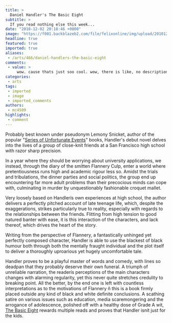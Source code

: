 ```yaml
---
title: >
  Daniel Handler's The Basic Eight
subtitle: >
  If you read nothing else this week...
date: "2010-12-02 20:18:46 +0000"
image: "https://f001.backblazeb2.com/file/felixonline/img/upload/201012022015-ac1507-basic8.jpg"
headline: true
featured: true
imported: true
aliases:
 - /arts/466/daniel-handlers-the-basic-eight
comments:
 - value: >
     wow. cause thats just soo cool. wow, there is like, no description at ALL. so glad i came to this ghetto place for information on this book. never gonna come here again. THANKS FOR NOTHING!,LOL. Best comment EVER
categories:
 - arts
tags:
 - imported
 - image
 - imported_comments
authors:
 - mc4509
highlights:
 - comment
---
```


Probably best known under pseudonym Lemony Snicket, author of the popular "[Series of Unfortunate Events](http://en.wikipedia.org/wiki/A_Series_of_Unfortunate_Events)" books, Handler's debut novel delves into the lives of a group of close-knit friends at a San Francisco high school with razor sharp precision.

In a year where they should be worrying about university applications, we instead, through the diary of the smitten Flannery Culp, enter a world where pretentiousness runs high and academic rigour less so. Amidst the trials and tribulations, the dinner parties and social politics, the group end up encountering far more adult problems than their precocious minds can cope with, culminating in murder by unquestionably fashionable croquet mallet.

Very loosely based on Handlerís own experiences at high school, the author delivers a perfectly pitched account of late teenage life, which, despite the exaggerations, strikes particularly true to reality, especially with regards to the relationships between the friends. Flitting from high tension to good natured banter with ease, it is this interaction of the characters, and lack thereof, which drives the heart of the story.

Writing from the perspective of Flannery, a fantastically unhinged yet perfectly composed character, Handler is able to use the blackest of black humour both through both the mentally fraught individual and the plot itself to deliver a thoroughly uproarious yet hugely uncomfortable tale.

Handler proves to be a playful master of words and comedy, with lines so deadpan that they probably deserve their own funeral. A triumph of unreliable narration, the readerís perceptions of the main characters changes with alarming regularity, yet this never quite stretches credulity to breaking point. All the better, by the end one is left with countless interpretations as to the motivations of Flannery ñ this is a book firmly placed outside any kind of black and white definite conclusions. A scathing satire on various issues such as education, media scaremongering and the arrogance of adolescence, polished off with a healthy dose of Grade A wit, [The Basic Eight](http://en.wikipedia.org/wiki/The_Basic_Eight) rewards multiple reads and proves that Handler isnít just for the kids.
